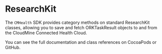 # ResearchKit

The `CMHealth` SDK provides category methods on standard ResearchKit classes, allowing you to save and fetch ORKTaskResult objects to and from the CloudMine Connected Health Cloud.

You can see the full documentation and class references on CocoaPods or GitHub.